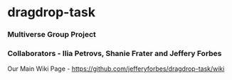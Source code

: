 # dragdrop-task
### Multiverse Group Project 

### Collaborators - Ilia Petrovs, Shanie Frater and Jeffery Forbes

Our Main Wiki Page - https://github.com/jefferyforbes/dragdrop-task/wiki

